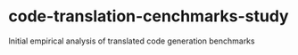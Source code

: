 # code-translation-cenchmarks-study
Initial empirical analysis of translated code generation benchmarks
